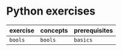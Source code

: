 # Python exercises

| exercise | concepts | prerequisites |
| -------- | -------- | ------------- |
| `bools`  | `bools`  | `basics`      |

